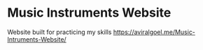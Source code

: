 # Music Instruments Website
Website built for practicing my skills
https://aviralgoel.me/Music-Intruments-Website/
